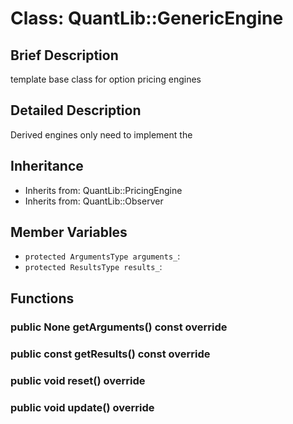 # Class: QuantLib::GenericEngine

## Brief Description
template base class for option pricing engines 

## Detailed Description
Derived engines only need to implement the 

## Inheritance
- Inherits from: QuantLib::PricingEngine
- Inherits from: QuantLib::Observer

## Member Variables
- `protected ArgumentsType arguments_`: 
- `protected ResultsType results_`: 

## Functions
### public None getArguments() const override


### public const  getResults() const override


### public void reset() override


### public void update() override


